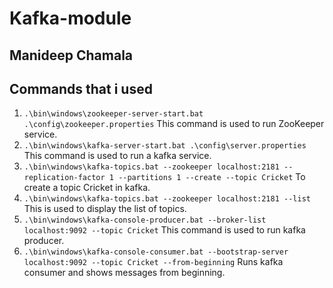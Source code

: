 # Kafka-module
## Manideep Chamala

## Commands that i used

1. ```.\bin\windows\zookeeper-server-start.bat .\config\zookeeper.properties``` 
This command is used to run ZooKeeper service.
1. ```.\bin\windows\kafka-server-start.bat .\config\server.properties```
This command is used to run a kafka service.
1. ```.\bin\windows\kafka-topics.bat --zookeeper localhost:2181 --replication-factor 1 --partitions 1 --create --topic Cricket``` To create a topic Cricket in kafka.
1. ```.\bin\windows\kafka-topics.bat --zookeeper localhost:2181 --list```  This is used to display the list of topics.
1. ```.\bin\windows\kafka-console-producer.bat --broker-list localhost:9092 --topic Cricket```  This command is used to run kafka producer.
1. ```.\bin\windows\kafka-console-consumer.bat --bootstrap-server localhost:9092 --topic Cricket --from-beginning``` Runs kafka consumer and shows messages from beginning.
